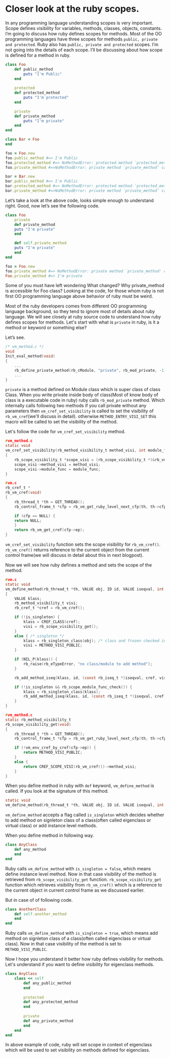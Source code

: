 # Closer look at the ruby scopes. 
	
In any programming language understanding scopes is very important. Scope defines visibility for variables, methods, classes, objects, constants. I’m going to discuss how ruby defines scopes for methods. Most of the OO programming languages have three scopes for methods `public, private and protected`. Ruby also has `public, private and protected` scopes. I’m not going into the details of each scope. I’ll be discussing about how scope is defined for a method in ruby. 
	
```ruby
class Foo
    def public_method
        puts "I'm Public"
    end
    
    protected 
    def protected_method
	    puts "I'm protected"
    end

    private
    def private_method
	    puts "I'm private"
    end
end

class Bar < Foo
end

foo = Foo.new
foo.public_method #=> I'm Public
foo.protected_method #=> NoMethodError: protected method `protected_method' called for #<Foo>
foo.private_method #=>NoMethodError: private method `private_method' called for #<Foo>

bar = Bar.new
bar.public_method #=> I'm Public
bar.protected_method #=> NoMethodError: protected method `protected_method' called for #<Foo>
bar.private_method #=>NoMethodError: private method `private_method' called for #<Foo>
```

Let’s take a look at the above code, looks simple enough to understand right. Good, now let’s see the following code. 
```ruby
class Foo
    private
    def private_method
	puts "I'm private"
    end

    def self.private_method
	puts "I'm private"
    end
end

foo = Foo.new
foo.private_method #=> NoMethodError: private method `private_method' called for #<Foo>
Foo.private_method #=> I'm private
```

Some of you must have left wondering What changed? Why private_method is accessible for Foo class? Looking at the code, for those whom ruby is not first OO programming language above behavior of ruby must be weird. 

Most of the ruby developers comes from different OO programming language background, so they tend to ignore most of details about ruby language. We will see closely at ruby source code to understand how ruby defines scopes for methods. Let's start with what is `private` in ruby, is it a method or keyword or something else?

Let’s see. 

```c
/* vm_method.c */
void
Init_eval_method(void)
{
    ...
    rb_define_private_method(rb_cModule, "private", rb_mod_private, -1);
    ...
}
```

`private` is a method defined on Module class which is super class of class Class. When you write private inside body of class(Most of know body of class is a executable code in ruby) ruby calls ``rb_mod_private`` method. Which internally calls following two methods if you call private without any parameters then ``vm_cref_set_visibility`` is called to set the visibility of ``rb_vm_cref``(we'll discuss in detail). otherwise ``METHOD_ENTRY_VISI_SET`` this macro will be called to set the visibility of the method.

Let's follow the code for `vm_cref_set_visibility` method. 

```c
#vm_method.c
static void
vm_cref_set_visibility(rb_method_visibility_t method_visi, int module_func)
{
    rb_scope_visibility_t *scope_visi = (rb_scope_visibility_t *)&rb_vm_cref()->scope_visi;
    scope_visi->method_visi = method_visi;
    scope_visi->module_func = module_func;
}

#vm.c
rb_cref_t *
rb_vm_cref(void)
{
    rb_thread_t *th = GET_THREAD();
    rb_control_frame_t *cfp = rb_vm_get_ruby_level_next_cfp(th, th->cfp);

    if (cfp == NULL) {
	return NULL;
    }
    return rb_vm_get_cref(cfp->ep);
}
```

`vm_cref_set_visibility` function sets the scope visibility for `rb_vm_cref()`. 
`rb_vm_cref()` returns reference to the current object from the current control frame(we will discuss in detail about this in next blogpost).    

Now we will see how ruby defines a method and sets the scope of the method. 
```c
#vm.c
static void
vm_define_method(rb_thread_t *th, VALUE obj, ID id, VALUE iseqval, int is_singleton)
{
    VALUE klass;
    rb_method_visibility_t visi;
    rb_cref_t *cref = rb_vm_cref();

    if (!is_singleton) {
        klass = CREF_CLASS(cref);
        visi = rb_scope_visibility_get();
    }
    else { /* singleton */
        klass = rb_singleton_class(obj); /* class and frozen checked in this API */
        visi = METHOD_VISI_PUBLIC;
    }

    if (NIL_P(klass)) {
        rb_raise(rb_eTypeError, "no class/module to add method");
    }

    rb_add_method_iseq(klass, id, (const rb_iseq_t *)iseqval, cref, visi);

    if (!is_singleton && rb_scope_module_func_check()) {
        klass = rb_singleton_class(klass);
        rb_add_method_iseq(klass, id, (const rb_iseq_t *)iseqval, cref, METHOD_VISI_PUBLIC);
    }
}

#vm_method.c
static rb_method_visibility_t
rb_scope_visibility_get(void)
{
    rb_thread_t *th = GET_THREAD();
    rb_control_frame_t *cfp = rb_vm_get_ruby_level_next_cfp(th, th->cfp);

    if (!vm_env_cref_by_cref(cfp->ep)) {
        return METHOD_VISI_PUBLIC;
    }
    else {
        return CREF_SCOPE_VISI(rb_vm_cref())->method_visi;
    }
}
```

When you define method in ruby with `def` keyword, `vm_define_method` is called. If you look at the signature of this method. 
```c
static void
vm_define_method(rb_thread_t *th, VALUE obj, ID id, VALUE iseqval, int is_singleton);
```

`vm_define_method` accepts a flag called `is_singleton` which decides whether to add method on signleton class of a class(often called eigenclass or virtual class) or add instance level methods. 

When you define method in following way. 
```ruby
class AnyClass
    def any_method
    end
end
```

Ruby calls `vm_define_method` with `is_singleton = false`, which means define instance level method. Now in that case visibility of the method is retrieved from `rb_scope_visibility_get` function. `rb_scope_visibility_get` function which retrieves visibility from `rb_vm_cref()` which is a reference to the current object in current control frame as we discussed earlier. 

But in case of of following code. 
```ruby
class AnotherClass
    def self.another_method
    end
end
```

Ruby calls `vm_define_method` with `is_singleton = true`, which means add method on signleton class of a class(often called eigenclass or virtual class). Now in that case visibility of the method is set to `METHOD_VISI_PUBLIC`. 

Now I hope you understand it better how ruby defines visibility for methods. Let's understand if you want to define visibility for eigenclass methods. 

```ruby
class AnyClass
    class << self
        def any_public_method
        end
        
        protected 
        def any_protected_method
        end
        
        private 
        def any_private_method
        end
    end
end
```

In above example of code, ruby will set scope in context of eigenclass which will be used to set visibility on methods defined for eigenclass.


